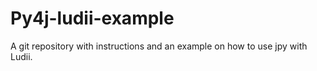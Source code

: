 # Py4j-ludii-example
 A git repository with instructions and an example on how to use jpy with Ludii.

